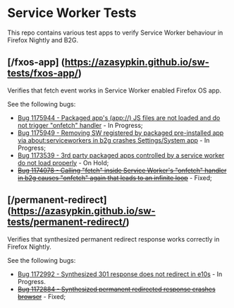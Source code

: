 # Service Worker Tests

This repo contains various test apps to verify Service Worker behaviour in Firefox Nightly and B2G.

## [/fxos-app] (https://azasypkin.github.io/sw-tests/fxos-app/)

Verifies that fetch event works in Service Worker enabled Firefox OS app.

See the following bugs:

* [Bug 1175944 - Packaged app's (app://) JS files are not loaded and do not trigger "onfetch" handler](https://bugzilla.mozilla.org/show_bug.cgi?id=1175944) - In Progress;
* [Bug 1175949 - Removing SW registered by packaged pre-installed app via about:serviceworkers in b2g crashes Settings/System app](https://bugzilla.mozilla.org/show_bug.cgi?id=1175949) - In Progress;
* [Bug 1173539 - 3rd party packaged apps controlled by a service worker do not load properly](https://bugzilla.mozilla.org/show_bug.cgi?id=1173539) - On Hold;
* <s>[Bug 1174078 - Calling "fetch" inside Service Worker's "onfetch" handler in b2g causes "onfetch" again that leads to an infinite loop](https://bugzilla.mozilla.org/show_bug.cgi?id=1174078)</s> - Fixed;


## [/permanent-redirect] (https://azasypkin.github.io/sw-tests/permanent-redirect/)

Verifies that synthesized permanent redirect response works correctly in Firefox Nightly.

See the following bugs:

* [Bug 1172992 - Synthesized 301 response does not redirect in e10s](https://bugzilla.mozilla.org/show_bug.cgi?id=1172992) - In Progress.
* <s>[Bug 1172884 - Synthesized permanent redirected response crashes browser](https://bugzilla.mozilla.org/show_bug.cgi?id=1172884)</s> - Fixed;


